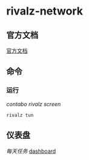 # rivalz-network
## 官方文档
[官方文档]([https://docs.rivalz.ai/intel-incentivized-testnet/testnet-guide/download-and-run-rclient]](https://docs.rivalz.ai/rclients-ocy-depin/rclient-cli-guide))
## 命令
### 运行
*contabo rivalz screen*
```
rivalz tun
```
### 
## 仪表盘
*每天任务*
[dashboard](https://rivalz.ai/dashboard)
